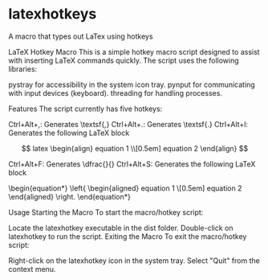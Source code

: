 # latexhotkeys
A macro that types out LaTex using hotkeys

LaTeX Hotkey Macro
This is a simple hotkey macro script designed to assist with inserting LaTeX commands quickly. The script uses the following libraries:

pystray for accessibility in the system icon tray.
pynput for communicating with input devices (keyboard).
threading for handling processes.

Features
The script currently has five hotkeys:

Ctrl+Alt+,: Generates \textsf{,}
Ctrl+Alt+.: Generates \textsf{.}
Ctrl+Alt+l: Generates the following LaTeX block

$$ latex
\begin{align}
equation 1
\\[0.5em] equation 2
\end{align}
$$

Ctrl+Alt+F: Generates \dfrac{}{}
Ctrl+Alt+S: Generates the following LaTeX block

\begin{equation*} 
\left\{ 
\begin{aligned} 
equation 1 
\\[0.5em] equation 2 
\end{aligned} 
\right. 
\end{equation*}

Usage
Starting the Macro
To start the macro/hotkey script:

Locate the latexhotkey executable in the dist folder.
Double-click on latexhotkey to run the script.
Exiting the Macro
To exit the macro/hotkey script:

Right-click on the latexhotkey icon in the system tray.
Select "Quit" from the context menu.
